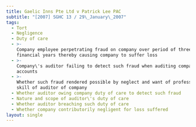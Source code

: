 ```yaml
---
title: Gaelic Inns Pte Ltd v Patrick Lee PAC
subtitle: "[2007] SGHC 13 / 29\_January\_2007"
tags:
  - Tort
  - Negligence
  - Duty of care
  - >-
    Company employee perpetrating fraud on company over period of three
    financial years thereby causing company to suffer loss
  - >-
    Company\'s auditor failing to detect such fraud when auditing company\'s
    accounts
  - >-
    Whether such fraud rendered possible by neglect and want of professional
    skill of auditor of company
  - Whether auditor owing company duty of care to detect such fraud
  - Nature and scope of auditor\'s duty of care
  - Whether auditor breaching such duty of care
  - Whether company contributorily negligent for loss suffered
layout: single
---
```


